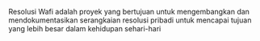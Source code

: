 Resolusi Wafi adalah proyek yang bertujuan untuk mengembangkan dan mendokumentasikan serangkaian resolusi pribadi untuk mencapai tujuan yang lebih besar dalam kehidupan sehari-hari
